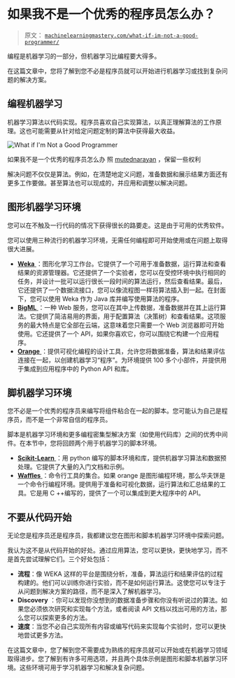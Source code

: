 # 如果我不是一个优秀的程序员怎么办？

> 原文： [`machinelearningmastery.com/what-if-im-not-a-good-programmer/`](https://machinelearningmastery.com/what-if-im-not-a-good-programmer/)

编程是机器学习的一部分，但机器学习比编程要大得多。

在这篇文章中，您将了解到您不必是程序员就可以开始进行机器学习或找到复杂问题的解决方案。

## 编程机器学习

机器学习算法以代码实现。程序员喜欢自己实现算法，以真正理解算法的工作原理。这也可能需要从针对给定问题定制的算法中获得最大收益。

![What if I'm Not a Good Programmer](img/ddd641adc89009c766257bc358bd6e5b.jpg)

如果我不是一个优秀的程序员怎么办
照 [mutednarayan](http://www.flickr.com/photos/mutednarayan/2280385549/sizes/o/) ，保留一些权利

解决问题不仅仅是算法。例如，在清楚地定义问题，准备数据和展示结果方面还有更多工作要做。甚至算法也可以现成的，并应用和调整以解决问题。

## 图形机器学习环境

您可以在不触及一行代码的情况下获得很长的路要走。这是由于可用的优秀软件。

您可以使用三种流行的机器学习环境，无需任何编程即可开始使用或在问题上取得很大进展。

*   [**Weka** ](http://www.cs.waikato.ac.nz/ml/weka/)：图形化学习工作台。它提供了一个可用于准备数据，运行算法和查看结果的资源管理器。它还提供了一个实验者，您可以在受控环境中执行相同的任务，并设计一批可以运行很长一段时间的算法运行，然后查看结果。最后，它还提供了一个数据流接口，您可以像流程图一样将算法插入到一起。在封面下，您可以使用 Weka 作为 Java 库并编写使用算法的程序。
*   [**BigML** ](https://bigml.com/)：一种 Web 服务，您可以在其中上传数据，准备数据并在其上运行算法。它提供了简洁易用的界面，用于配置算法（决策树）和查看结果。这项服务的最大特点是它全部在云端，这意味着您只需要一个 Web 浏览器即可开始使用。它还提供了一个 API，如果你喜欢它，你可以围绕它构建一个应用程序。
*   [**Orange** ](https://orange.biolab.si/)：提供可视化编程的设计工具，允许您将数据准备，算法和结果评估连接在一起，以创建机器学习“程序”。为环境提供 100 多个小部件，并提供用于集成到应用程序中的 Python API 和库。

## 脚机器学习环境

您不必是一个优秀的程序员来编写将组件粘合在一起的脚本。您可能认为自己是程序员，而不是一个非常自信的程序员。

脚本是机器学习环境和更多编程密集型解决方案（如使用代码库）之间的优秀中间件。在本节中，您将回顾两个用于机器学习的脚本环境。

*   [**Scikit-Learn** ](http://scikit-learn.org/stable/)：用 python 编写的脚本环境和库，提供机器学习算法和数据预处理。它提供了大量的入门文档和示例。
*   [**Waffles** ](http://waffles.sourceforge.net/)：命令行工具的集合。如果 orange 是图形编程环境，那么华夫饼是一个命令行编程环境。提供用于准备和可视化数据，运行算法和汇总结果的工具。它是用 C ++编写的，提供了一个可以集成到更大程序中的 API。

## 不要从代码开始

无论您是程序员还是程序员，我都建议您在图形和脚本机器学习环境中探索问题。

我认为这不是从代码开始的好处。通过应用算法，您可以更快，更快地学习，而不是首先尝试理解它们。三个好处包括：

*   **流程**：像 WEKA 这样的平台是围绕分析，准备，算法运行和结果评估的过程构建的。他们可以训练你进行实验，而不是如何运行算法。这使您可以专注于从问题到解决方案的路径，而不是深入了解机器学习。
*   **Discovery** ：你可以发现你没想到的数据准备步骤和你没有听说过的算法。如果您必须依次研究和实现每个方法，或者阅读 API 文档以找出可用的方法，那么您可以探索更多的方法。
*   **速度**：当您不必自己实现所有内容或编写代码来实现每个实验时，您可以更快地尝试更多方法。

在这篇文章中，您了解到您不需要成为熟练的程序员就可以开始或在机器学习领域取得进步。您了解到有许多可用选项，并且两个具体示例是图形和脚本机器学习环境。这些环境可用于学习机器学习和解决复杂问题。
